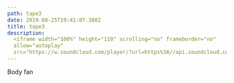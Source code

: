 ```yaml
---
path: tape3
date: 2019-08-25T19:41:07.388Z
title: tape3
description: 
  <iframe width="100%" height="110" scrolling="no" frameborder="no"
  allow="autoplay"
  src="https://w.soundcloud.com/player/?url=https%3A//api.soundcloud.com/tracks/308700141&color=%23333333&auto_play=false&hide_related=false&show_comments=true&show_user=true&show_reposts=false&show_teaser=true"></iframe>
---
```

Body fan
